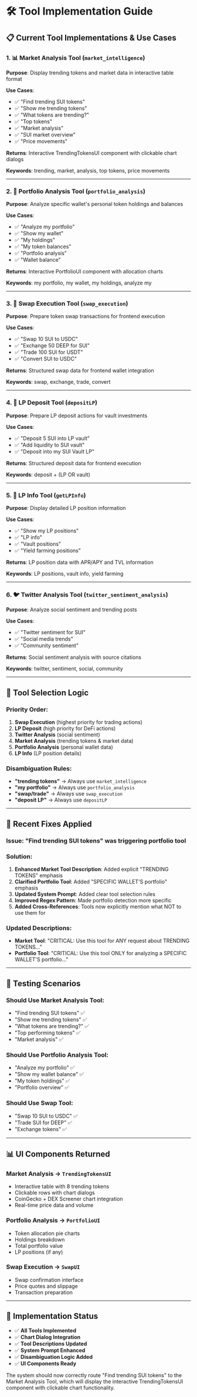 # 🛠️ Tool Implementation Guide

## 📋 **Current Tool Implementations & Use Cases**

### **1. 📊 Market Analysis Tool** (`market_intelligence`)
**Purpose**: Display trending tokens and market data in interactive table format

**Use Cases**:
- ✅ "Find trending SUI tokens"
- ✅ "Show me trending tokens"
- ✅ "What tokens are trending?"
- ✅ "Top tokens"
- ✅ "Market analysis"
- ✅ "SUI market overview"
- ✅ "Price movements"

**Returns**: Interactive TrendingTokensUI component with clickable chart dialogs

**Keywords**: trending, market, analysis, top tokens, price movements

---

### **2. 💼 Portfolio Analysis Tool** (`portfolio_analysis`)
**Purpose**: Analyze specific wallet's personal token holdings and balances

**Use Cases**:
- ✅ "Analyze my portfolio"
- ✅ "Show my wallet"
- ✅ "My holdings"
- ✅ "My token balances"
- ✅ "Portfolio analysis"
- ✅ "Wallet balance"

**Returns**: Interactive PortfolioUI component with allocation charts

**Keywords**: my portfolio, my wallet, my holdings, analyze my

---

### **3. 🔄 Swap Execution Tool** (`swap_execution`)
**Purpose**: Prepare token swap transactions for frontend execution

**Use Cases**:
- ✅ "Swap 10 SUI to USDC"
- ✅ "Exchange 50 DEEP for SUI"
- ✅ "Trade 100 SUI for USDT"
- ✅ "Convert SUI to USDC"

**Returns**: Structured swap data for frontend wallet integration

**Keywords**: swap, exchange, trade, convert

---

### **4. 🏦 LP Deposit Tool** (`depositLP`)
**Purpose**: Prepare LP deposit actions for vault investments

**Use Cases**:
- ✅ "Deposit 5 SUI into LP vault"
- ✅ "Add liquidity to SUI vault"
- ✅ "Deposit into my SUI Vault LP"

**Returns**: Structured deposit data for frontend execution

**Keywords**: deposit + (LP OR vault)

---

### **5. 🏦 LP Info Tool** (`getLPInfo`)
**Purpose**: Display detailed LP position information

**Use Cases**:
- ✅ "Show my LP positions"
- ✅ "LP info"
- ✅ "Vault positions"
- ✅ "Yield farming positions"

**Returns**: LP position data with APR/APY and TVL information

**Keywords**: LP positions, vault info, yield farming

---

### **6. 🐦 Twitter Analysis Tool** (`twitter_sentiment_analysis`)
**Purpose**: Analyze social sentiment and trending posts

**Use Cases**:
- ✅ "Twitter sentiment for SUI"
- ✅ "Social media trends"
- ✅ "Community sentiment"

**Returns**: Social sentiment analysis with source citations

**Keywords**: twitter, sentiment, social, community

---

## 🎯 **Tool Selection Logic**

### **Priority Order**:
1. **Swap Execution** (highest priority for trading actions)
2. **LP Deposit** (high priority for DeFi actions)
3. **Twitter Analysis** (social sentiment)
4. **Market Analysis** (trending tokens & market data)
5. **Portfolio Analysis** (personal wallet data)
6. **LP Info** (LP position details)

### **Disambiguation Rules**:
- **"trending tokens"** → Always use `market_intelligence`
- **"my portfolio"** → Always use `portfolio_analysis`
- **"swap/trade"** → Always use `swap_execution`
- **"deposit LP"** → Always use `depositLP`

---

## 🔧 **Recent Fixes Applied**

### **Issue**: "Find trending SUI tokens" was triggering portfolio tool
### **Solution**:
1. **Enhanced Market Tool Description**: Added explicit "TRENDING TOKENS" emphasis
2. **Clarified Portfolio Tool**: Added "SPECIFIC WALLET'S portfolio" emphasis
3. **Updated System Prompt**: Added clear tool selection rules
4. **Improved Regex Pattern**: Made portfolio detection more specific
5. **Added Cross-References**: Tools now explicitly mention what NOT to use them for

### **Updated Descriptions**:
- **Market Tool**: "CRITICAL: Use this tool for ANY request about TRENDING TOKENS..."
- **Portfolio Tool**: "CRITICAL: Use this tool ONLY for analyzing a SPECIFIC WALLET'S portfolio..."

---

## 🧪 **Testing Scenarios**

### **Should Use Market Analysis Tool**:
- "Find trending SUI tokens" ✅
- "Show me trending tokens" ✅
- "What tokens are trending?" ✅
- "Top performing tokens" ✅
- "Market analysis" ✅

### **Should Use Portfolio Analysis Tool**:
- "Analyze my portfolio" ✅
- "Show my wallet balance" ✅
- "My token holdings" ✅
- "Portfolio overview" ✅

### **Should Use Swap Tool**:
- "Swap 10 SUI to USDC" ✅
- "Trade SUI for DEEP" ✅
- "Exchange tokens" ✅

---

## 📊 **UI Components Returned**

### **Market Analysis** → `TrendingTokensUI`
- Interactive table with 8 trending tokens
- Clickable rows with chart dialogs
- CoinGecko + DEX Screener chart integration
- Real-time price data and volume

### **Portfolio Analysis** → `PortfolioUI`
- Token allocation pie charts
- Holdings breakdown
- Total portfolio value
- LP positions (if any)

### **Swap Execution** → `SwapUI`
- Swap confirmation interface
- Price quotes and slippage
- Transaction preparation

---

## 🚀 **Implementation Status**

- ✅ **All Tools Implemented**
- ✅ **Chart Dialog Integration**
- ✅ **Tool Descriptions Updated**
- ✅ **System Prompt Enhanced**
- ✅ **Disambiguation Logic Added**
- ✅ **UI Components Ready**

The system should now correctly route "Find trending SUI tokens" to the Market Analysis Tool, which will display the interactive TrendingTokensUI component with clickable chart functionality.
